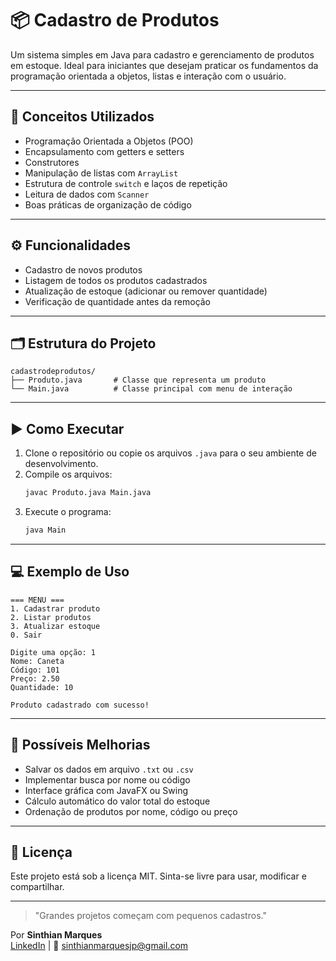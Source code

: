 # 📦 Cadastro de Produtos

Um sistema simples em Java para cadastro e gerenciamento de produtos em estoque. Ideal para iniciantes que desejam praticar os fundamentos da programação orientada a objetos, listas e interação com o usuário.

---

## 🧠 Conceitos Utilizados

- Programação Orientada a Objetos (POO)
- Encapsulamento com getters e setters
- Construtores
- Manipulação de listas com `ArrayList`
- Estrutura de controle `switch` e laços de repetição
- Leitura de dados com `Scanner`
- Boas práticas de organização de código

---

## ⚙️ Funcionalidades

- Cadastro de novos produtos
- Listagem de todos os produtos cadastrados
- Atualização de estoque (adicionar ou remover quantidade)
- Verificação de quantidade antes da remoção

---

## 🗂️ Estrutura do Projeto

```
cadastrodeprodutos/
├── Produto.java       # Classe que representa um produto
└── Main.java          # Classe principal com menu de interação
```

---

## ▶️ Como Executar

1. Clone o repositório ou copie os arquivos `.java` para o seu ambiente de desenvolvimento.
2. Compile os arquivos:
   ```bash
   javac Produto.java Main.java
   ```
3. Execute o programa:
   ```bash
   java Main
   ```

---

## 💻 Exemplo de Uso

```
=== MENU ===
1. Cadastrar produto
2. Listar produtos
3. Atualizar estoque
0. Sair

Digite uma opção: 1
Nome: Caneta
Código: 101
Preço: 2.50
Quantidade: 10

Produto cadastrado com sucesso!
```

---

## 🚀 Possíveis Melhorias

- Salvar os dados em arquivo `.txt` ou `.csv`
- Implementar busca por nome ou código
- Interface gráfica com JavaFX ou Swing
- Cálculo automático do valor total do estoque
- Ordenação de produtos por nome, código ou preço

---

## 🪪 Licença

Este projeto está sob a licença MIT. Sinta-se livre para usar, modificar e compartilhar.

---

> "Grandes projetos começam com pequenos cadastros."  

Por **Sinthian Marques**  
[LinkedIn](https://www.linkedin.com/in/sinthianmarques) | 📧 sinthianmarquesjp@gmail.com